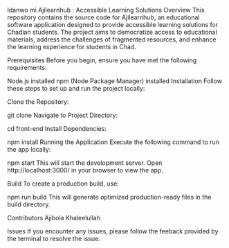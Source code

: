 Idanwo mi
Ajilearnhub : Accessible Learning Solutions
Overview
This repository contains the source code for Ajilearnhub, an educational software application designed to provide accessible learning solutions for Chadian students. The project aims to democratize access to educational materials, address the challenges of fragmented resources, and enhance the learning experience for students in Chad.

Prerequisites
Before you begin, ensure you have met the following requirements:

Node.js installed
npm (Node Package Manager) installed
Installation
Follow these steps to set up and run the project locally:

Clone the Repository:

git clone 
Navigate to Project Directory:

cd front-end
Install Dependencies:

npm install
Running the Application
Execute the following command to run the app locally:

npm start
This will start the development server. Open http://localhost:3000/ in your browser to view the app.

Build
To create a production build, use:

npm run build
This will generate optimized production-ready files in the build directory.

Contributors
Ajibola Khaleelullah

Issues
If you encounter any issues, please follow the feeback provided by the terminal to resolve the issue.
